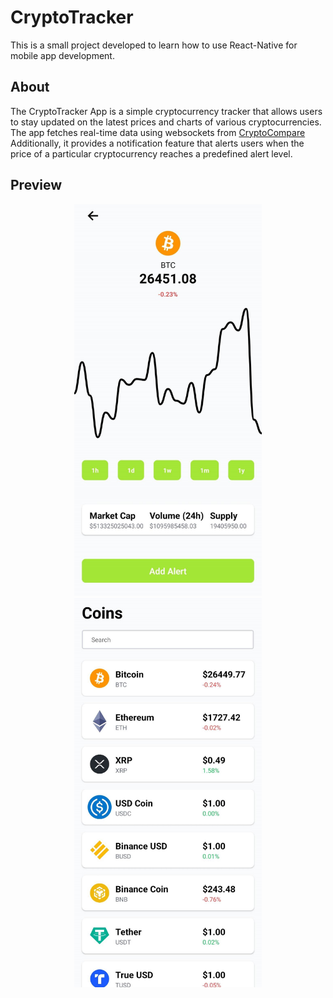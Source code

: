 # CryptoTracker

This is a small project developed to learn how to use React-Native for mobile app development.

## About
The CryptoTracker App is a simple cryptocurrency tracker that allows users to stay updated on the latest prices and charts of various cryptocurrencies. The app fetches real-time data using websockets from  [CryptoCompare](https://www.cryptocompare.com/) Additionally, it provides a notification feature that alerts users when the price of a particular cryptocurrency reaches a predefined alert level.



## Preview
<p align="center">
  <img src="detail.jpg" alt="Preview 1" width="300" />
  <img src="list.jpg" alt="Preview 2" width="300" />
</p>